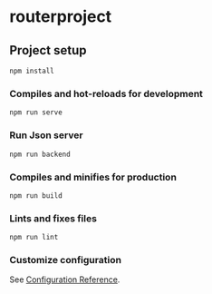 # routerproject

## Project setup
```
npm install
```

### Compiles and hot-reloads for development
```
npm run serve
```

### Run Json server 
```
npm run backend
```
### Compiles and minifies for production
```
npm run build
```

### Lints and fixes files
```
npm run lint
```

### Customize configuration
See [Configuration Reference](https://cli.vuejs.org/config/).
